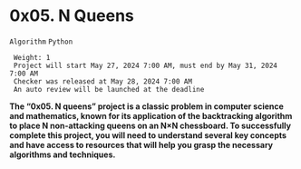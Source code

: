 # 0x05. N Queens
 `Algorithm` `Python`
```
 Weight: 1
 Project will start May 27, 2024 7:00 AM, must end by May 31, 2024 7:00 AM
 Checker was released at May 28, 2024 7:00 AM
 An auto review will be launched at the deadline
```
**The “0x05. N queens” project is a classic problem in computer science and mathematics, known for its application of the backtracking algorithm to place N non-attacking queens on an N×N chessboard. To successfully complete this project, you will need to understand several key concepts and have access to resources that will help you grasp the necessary algorithms and techniques.**
